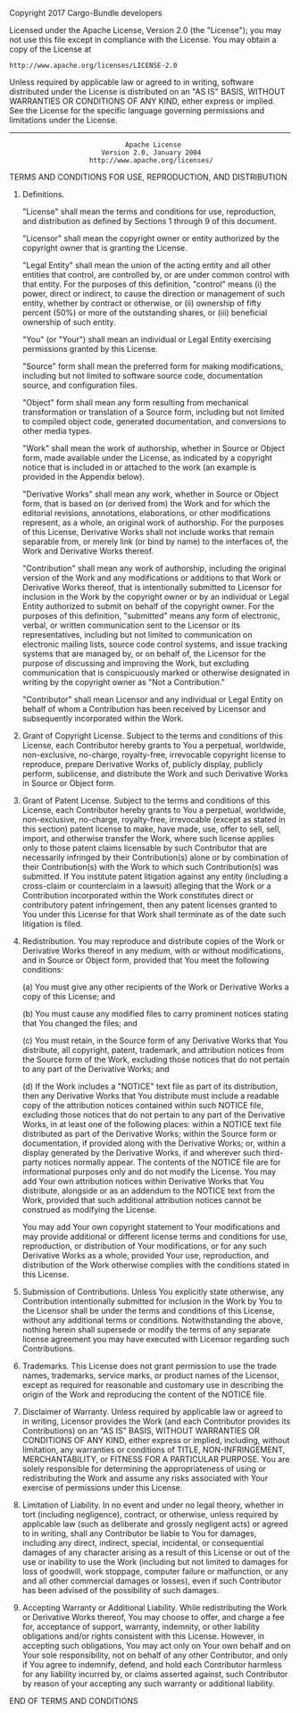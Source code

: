 Copyright 2017 Cargo-Bundle developers

Licensed under the Apache License, Version 2.0 (the "License"); you may not use
this file except in compliance with the License. You may obtain a copy of the
License at

    http://www.apache.org/licenses/LICENSE-2.0

Unless required by applicable law or agreed to in writing, software distributed
under the License is distributed on an "AS IS" BASIS, WITHOUT WARRANTIES OR
CONDITIONS OF ANY KIND, either express or implied. See the License for the
specific language governing permissions and limitations under the License.

---

                                 Apache License
                           Version 2.0, January 2004
                        http://www.apache.org/licenses/

TERMS AND CONDITIONS FOR USE, REPRODUCTION, AND DISTRIBUTION

1.  Definitions.

    "License" shall mean the terms and conditions for use, reproduction, and
    distribution as defined by Sections 1 through 9 of this document.

    "Licensor" shall mean the copyright owner or entity authorized by the
    copyright owner that is granting the License.

    "Legal Entity" shall mean the union of the acting entity and all other
    entities that control, are controlled by, or are under common control with
    that entity. For the purposes of this definition, "control" means (i) the
    power, direct or indirect, to cause the direction or management of such
    entity, whether by contract or otherwise, or (ii) ownership of fifty percent
    (50%) or more of the outstanding shares, or (iii) beneficial ownership of
    such entity.

    "You" (or "Your") shall mean an individual or Legal Entity exercising
    permissions granted by this License.

    "Source" form shall mean the preferred form for making modifications,
    including but not limited to software source code, documentation source, and
    configuration files.

    "Object" form shall mean any form resulting from mechanical transformation
    or translation of a Source form, including but not limited to compiled
    object code, generated documentation, and conversions to other media types.

    "Work" shall mean the work of authorship, whether in Source or Object form,
    made available under the License, as indicated by a copyright notice that is
    included in or attached to the work (an example is provided in the Appendix
    below).

    "Derivative Works" shall mean any work, whether in Source or Object form,
    that is based on (or derived from) the Work and for which the editorial
    revisions, annotations, elaborations, or other modifications represent, as a
    whole, an original work of authorship. For the purposes of this License,
    Derivative Works shall not include works that remain separable from, or
    merely link (or bind by name) to the interfaces of, the Work and Derivative
    Works thereof.

    "Contribution" shall mean any work of authorship, including the original
    version of the Work and any modifications or additions to that Work or
    Derivative Works thereof, that is intentionally submitted to Licensor for
    inclusion in the Work by the copyright owner or by an individual or Legal
    Entity authorized to submit on behalf of the copyright owner. For the
    purposes of this definition, "submitted" means any form of electronic,
    verbal, or written communication sent to the Licensor or its
    representatives, including but not limited to communication on electronic
    mailing lists, source code control systems, and issue tracking systems that
    are managed by, or on behalf of, the Licensor for the purpose of discussing
    and improving the Work, but excluding communication that is conspicuously
    marked or otherwise designated in writing by the copyright owner as "Not a
    Contribution."

    "Contributor" shall mean Licensor and any individual or Legal Entity on
    behalf of whom a Contribution has been received by Licensor and subsequently
    incorporated within the Work.

2.  Grant of Copyright License. Subject to the terms and conditions of this
    License, each Contributor hereby grants to You a perpetual, worldwide,
    non-exclusive, no-charge, royalty-free, irrevocable copyright license to
    reproduce, prepare Derivative Works of, publicly display, publicly perform,
    sublicense, and distribute the Work and such Derivative Works in Source or
    Object form.

3.  Grant of Patent License. Subject to the terms and conditions of this
    License, each Contributor hereby grants to You a perpetual, worldwide,
    non-exclusive, no-charge, royalty-free, irrevocable (except as stated in
    this section) patent license to make, have made, use, offer to sell, sell,
    import, and otherwise transfer the Work, where such license applies only to
    those patent claims licensable by such Contributor that are necessarily
    infringed by their Contribution(s) alone or by combination of their
    Contribution(s) with the Work to which such Contribution(s) was submitted.
    If You institute patent litigation against any entity (including a
    cross-claim or counterclaim in a lawsuit) alleging that the Work or a
    Contribution incorporated within the Work constitutes direct or contributory
    patent infringement, then any patent licenses granted to You under this
    License for that Work shall terminate as of the date such litigation is
    filed.

4.  Redistribution. You may reproduce and distribute copies of the Work or
    Derivative Works thereof in any medium, with or without modifications, and
    in Source or Object form, provided that You meet the following conditions:

    (a) You must give any other recipients of the Work or Derivative Works a
    copy of this License; and

    (b) You must cause any modified files to carry prominent notices stating
    that You changed the files; and

    (c) You must retain, in the Source form of any Derivative Works that You
    distribute, all copyright, patent, trademark, and attribution notices from
    the Source form of the Work, excluding those notices that do not pertain to
    any part of the Derivative Works; and

    (d) If the Work includes a "NOTICE" text file as part of its distribution,
    then any Derivative Works that You distribute must include a readable copy
    of the attribution notices contained within such NOTICE file, excluding
    those notices that do not pertain to any part of the Derivative Works, in at
    least one of the following places: within a NOTICE text file distributed as
    part of the Derivative Works; within the Source form or documentation, if
    provided along with the Derivative Works; or, within a display generated by
    the Derivative Works, if and wherever such third-party notices normally
    appear. The contents of the NOTICE file are for informational purposes only
    and do not modify the License. You may add Your own attribution notices
    within Derivative Works that You distribute, alongside or as an addendum to
    the NOTICE text from the Work, provided that such additional attribution
    notices cannot be construed as modifying the License.

    You may add Your own copyright statement to Your modifications and may
    provide additional or different license terms and conditions for use,
    reproduction, or distribution of Your modifications, or for any such
    Derivative Works as a whole, provided Your use, reproduction, and
    distribution of the Work otherwise complies with the conditions stated in
    this License.

5.  Submission of Contributions. Unless You explicitly state otherwise, any
    Contribution intentionally submitted for inclusion in the Work by You to the
    Licensor shall be under the terms and conditions of this License, without
    any additional terms or conditions. Notwithstanding the above, nothing
    herein shall supersede or modify the terms of any separate license agreement
    you may have executed with Licensor regarding such Contributions.

6.  Trademarks. This License does not grant permission to use the trade names,
    trademarks, service marks, or product names of the Licensor, except as
    required for reasonable and customary use in describing the origin of the
    Work and reproducing the content of the NOTICE file.

7.  Disclaimer of Warranty. Unless required by applicable law or agreed to in
    writing, Licensor provides the Work (and each Contributor provides its
    Contributions) on an "AS IS" BASIS, WITHOUT WARRANTIES OR CONDITIONS OF ANY
    KIND, either express or implied, including, without limitation, any
    warranties or conditions of TITLE, NON-INFRINGEMENT, MERCHANTABILITY, or
    FITNESS FOR A PARTICULAR PURPOSE. You are solely responsible for determining
    the appropriateness of using or redistributing the Work and assume any risks
    associated with Your exercise of permissions under this License.

8.  Limitation of Liability. In no event and under no legal theory, whether in
    tort (including negligence), contract, or otherwise, unless required by
    applicable law (such as deliberate and grossly negligent acts) or agreed to
    in writing, shall any Contributor be liable to You for damages, including
    any direct, indirect, special, incidental, or consequential damages of any
    character arising as a result of this License or out of the use or inability
    to use the Work (including but not limited to damages for loss of goodwill,
    work stoppage, computer failure or malfunction, or any and all other
    commercial damages or losses), even if such Contributor has been advised of
    the possibility of such damages.

9.  Accepting Warranty or Additional Liability. While redistributing the Work or
    Derivative Works thereof, You may choose to offer, and charge a fee for,
    acceptance of support, warranty, indemnity, or other liability obligations
    and/or rights consistent with this License. However, in accepting such
    obligations, You may act only on Your own behalf and on Your sole
    responsibility, not on behalf of any other Contributor, and only if You
    agree to indemnify, defend, and hold each Contributor harmless for any
    liability incurred by, or claims asserted against, such Contributor by
    reason of your accepting any such warranty or additional liability.

END OF TERMS AND CONDITIONS
